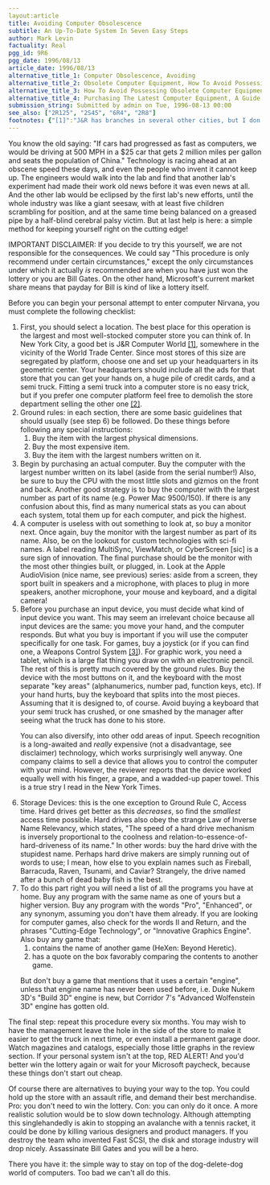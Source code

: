 ```yaml
---
layout:article
title: Avoiding Computer Obsolescence
subtitle: An Up-To-Date System In Seven Easy Steps
author: Mark Levin
factuality: Real
pgg_id: 9R6
pgg_date: 1996/08/13
article_date: 1996/08/13
alternative_title_1: Computer Obsolescence, Avoiding
alternative_title_2: Obsolete Computer Equipment, How To Avoid Possession Of
alternative_title_3: How To Avoid Possessing Obsolete Computer Equipment
alternative_title_4: Purchasing The Latest Computer Equipment, A Guide
submission_string: Submitted by admin on Tue, 1996-08-13 00:00
see_also: ["2R125", "2S45", "6R4", "2R8"]
footnotes: {"[1]":"J&R has branches in several other cities, but I don't know which ones. A good rule of thumb here is to find the store with the maximum square footage of tables occupied by merchandise.","[2]":"If they complain, hey, you can compensate them. You won the lottery!","[3]":"This monster resembles two or three mutated joysticks cemented together, and looks really weird even just sitting there."}
---
```

<div>
<p>You know the old saying: "If cars had progressed as fast as computers, we would be driving at 500 MPH in a $25 car that gets 2 million miles per gallon and seats the population of China." Technology is racing ahead at an obscene speed these days, and even the people who invent it cannot keep up. The engineers would walk into the lab and find that another lab's experiment had made their work old news before it was even news at all. And the other lab would be eclipsed by the first lab's new efforts, until the whole industry was like a giant seesaw, with at least five children scrambling for position, and at the same time being balanced on a greased pipe by a half-blind cerebral palsy victim. But at last help is here: a simple method for keeping yourself right on the cutting edge!</p>
<p>IMPORTANT DISCLAIMER: If you decide to try this yourself, we are not responsible for the consequences. We could say "This procedure is only recommend under certain circumstances," except the only circumstances under which it actually <em>is</em> recommended are when you have just won the lottery or you are Bill Gates. On the other hand, Microsoft's current market share means that payday for Bill is kind of like a lottery itself.</p>
<p>Before you can begin your personal attempt to enter computer Nirvana, you must complete the following checklist:</p>
<ol>
<li value="1">First, you should select a location. The best place for this operation is the largest and most well-stocked computer store you can think of. In New York City, a good bet is J&amp;R Computer World <a href="#footnotes.1" class="footnote-link">[1]</a>, somewhere in the vicinity of the World Trade Center. Since most stores of this size are segregated by platform, choose one and set up your headquarters in its geometric center. Your headquarters should include all the ads for that store that you can get your hands on, a huge pile of credit cards, and a semi truck. Fitting a semi truck into a computer store is no easy trick, but if you prefer one computer platform feel free to demolish the store department selling the other one <a href="#footnotes.2" class="footnote-link">[2]</a>.</li>
<li value="2">Ground rules: in each section, there are some basic guidelines that should usually (see step 6) be followed. Do these things before following any special instructions:
<ol>
<li value="1">Buy the item with the largest physical dimensions.</li>
<li value="2">Buy the most expensive item.</li>
<li value="3">Buy the item with the largest numbers written on it.</li>
</ol>
</li>
<li value="3">Begin by purchasing an actual computer. Buy the computer with the largest number written on its label (aside from the serial number!) Also, be sure to buy the CPU with the most little slots and gizmos on the front and back. Another good strategy is to buy the computer with the largest number as part of its name (e.g. Power Mac 9500/150). If there is any confusion about this, find as many numerical stats as you can about each system, total them up for each computer, and pick the highest.</li>
<li value="4">A computer is useless with out something to look at, so buy a monitor next. Once again, buy the monitor with the largest number as part of its name. Also, be on the lookout for custom technologies with sci-fi names. A label reading MultiSync, ViewMatch, or CyberScreen [sic] is a sure sign of innovation. The final purchase should be the monitor with the most other thingies built, or plugged, in. Look at the Apple AudioVision (nice name, see previous) series: aside from a screen, they sport built in speakers and a microphone, with places to plug in more speakers, another microphone, your mouse and keyboard, and a digital camera!</li>
<li value="5">Before you purchase an input device, you must decide what kind of input device you want. This may seem an irrelevant choice because all input devices are the same: you move your hand, and the computer responds. But what you buy is important if you will use the computer specifically for one task. For games, buy a joystick (or if you can find one, a Weapons Control System <a href="#footnotes.3" class="footnote-link">[3]</a>). For graphic work, you need a tablet, which is a large flat thing you draw on with an electronic pencil. The rest of this is pretty much covered by the ground rules. Buy the device with the most buttons on it, and the keyboard with the most separate "key areas" (alphanumerics, number pad, function keys, etc). If your hand hurts, buy the keyboard that splits into the most pieces. Assuming that it is designed to, of course. Avoid buying a keyboard that your semi truck has crushed, or one smashed by the manager after seeing what the truck has done to his store.
<p>You can also diversify, into other odd areas of input. Speech recognition is a long-awaited and <em>really</em> expensive (not a disadvantage, see disclaimer) technology, which works surprisingly well anyway. One company claims to sell a device that allows you to control the computer with your mind. However, the reviewer reports that the device worked equally well with his finger, a grape, and a wadded-up paper towel. This is a true stry I read in the New York Times.</p>
</li>
<li value="6">Storage Devices: this is the one exception to Ground Rule C, Access time. Hard drives get better as this <em>decreases</em>, so find the <em>smallest</em> access time possible. Hard drives also obey the strange Law of Inverse Name Relevancy, which states, "The speed of a hard drive mechanism is inversely proportional to the coolness and relation-to-essence-of-hard-driveness of its name." In other words: buy the hard drive with the stupidest name. Perhaps hard drive makers are simply running out of words to use; I mean, how else to you explain names such as Fireball, Barracuda, Raven, Tsunami, and Caviar? Strangely, the drive named after a bunch of dead baby fish is the best.</li>
<li value="7">To do this part right you will need a list of all the programs you have at home. Buy any program with the same name as one of yours but a higher version. Buy any program with the words "Pro", "Enhanced", or any synonym, assuming you don't have them already. If you are looking for computer games, also check for the words II and Return, and the phrases "Cutting-Edge Technology", or "Innovative Graphics Engine". Also buy any game that:
<ol>
<li value="1">contains the name of another game (HeXen: Beyond Heretic).</li>
<li value="2">has a quote on the box favorably comparing the contents to another game.</li>
</ol>
<p>But don't buy a game that mentions that it uses a certain "engine", unless that engine name has never been used before, i.e. Duke Nukem 3D's "Build 3D" engine is new, but Corridor 7's "Advanced Wolfenstein 3D" engine has gotten old.</p>
</li>
</ol>
<p>The final step: repeat this procedure every six months. You may wish to have the management leave the hole in the side of the store to make it easier to get the truck in next time, or even install a permanent garage door. Watch magazines and catalogs, especially those little graphs in the review section. If your personal system isn't at the top, RED ALERT! And you'd better win the lottery again or wait for your Microsoft paycheck, because these things don't start out cheap.</p>
<p>Of course there are alternatives to buying your way to the top. You could hold up the store with an assault rifle, and demand their best merchandise. Pro: you don't need to win the lottery. Con: you can only do it once. A more realistic solution would be to slow down technology. Although attempting this singlehandedly is akin to stopping an avalanche with a tennis racket, it could be done by killing various designers and product managers. If you destroy the team who invented Fast SCSI, the disk and storage industry will drop nicely. Assassinate Bill Gates and you will be a hero.</p>
<p>There you have it: the simple way to stay on top of the dog-delete-dog world of computers. Too bad we can't all do this.</p>
</div>
